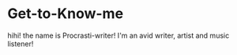 # Get-to-Know-me
hihi! the name is Procrasti-writer! I'm an avid writer, artist and music listener! 
